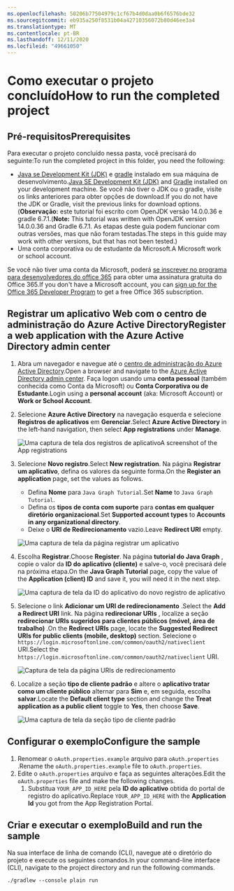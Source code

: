 ```yaml
---
ms.openlocfilehash: 50206b77504979c1cf67b4d0daa0b6f6576bde32
ms.sourcegitcommit: eb935a250f8531b04a42710356072b80d46ee3a4
ms.translationtype: MT
ms.contentlocale: pt-BR
ms.lasthandoff: 12/11/2020
ms.locfileid: "49661050"
---
```

# <a name="how-to-run-the-completed-project"></a><span data-ttu-id="1bc93-101">Como executar o projeto concluído</span><span class="sxs-lookup"><span data-stu-id="1bc93-101">How to run the completed project</span></span>

## <a name="prerequisites"></a><span data-ttu-id="1bc93-102">Pré-requisitos</span><span class="sxs-lookup"><span data-stu-id="1bc93-102">Prerequisites</span></span>

<span data-ttu-id="1bc93-103">Para executar o projeto concluído nessa pasta, você precisará do seguinte:</span><span class="sxs-lookup"><span data-stu-id="1bc93-103">To run the completed project in this folder, you need the following:</span></span>

- <span data-ttu-id="1bc93-104">[Java se Development Kit (JDK)](https://java.com/en/download/faq/develop.xml) e [gradle](https://gradle.org/) instalado em sua máquina de desenvolvimento.</span><span class="sxs-lookup"><span data-stu-id="1bc93-104">[Java SE Development Kit (JDK)](https://java.com/en/download/faq/develop.xml) and [Gradle](https://gradle.org/) installed on your development machine.</span></span> <span data-ttu-id="1bc93-105">Se você não tiver o JDK ou o gradle, visite os links anteriores para obter opções de download.</span><span class="sxs-lookup"><span data-stu-id="1bc93-105">If you do not have the JDK or Gradle, visit the previous links for download options.</span></span> <span data-ttu-id="1bc93-106">(**Observação:** este tutorial foi escrito com OpenJDK versão 14.0.0.36 e gradle 6.7.1.</span><span class="sxs-lookup"><span data-stu-id="1bc93-106">(**Note:** This tutorial was written with OpenJDK version 14.0.0.36 and Gradle 6.7.1.</span></span> <span data-ttu-id="1bc93-107">As etapas deste guia podem funcionar com outras versões, mas que não foram testadas.</span><span class="sxs-lookup"><span data-stu-id="1bc93-107">The steps in this guide may work with other versions, but that has not been tested.)</span></span>
- <span data-ttu-id="1bc93-108">Uma conta corporativa ou de estudante da Microsoft.</span><span class="sxs-lookup"><span data-stu-id="1bc93-108">A Microsoft work or school account.</span></span>

<span data-ttu-id="1bc93-109">Se você não tiver uma conta da Microsoft, poderá [se inscrever no programa para desenvolvedores do office 365](https://developer.microsoft.com/office/dev-program) para obter uma assinatura gratuita do Office 365.</span><span class="sxs-lookup"><span data-stu-id="1bc93-109">If you don't have a Microsoft account, you can [sign up for the Office 365 Developer Program](https://developer.microsoft.com/office/dev-program) to get a free Office 365 subscription.</span></span>

## <a name="register-a-web-application-with-the-azure-active-directory-admin-center"></a><span data-ttu-id="1bc93-110">Registrar um aplicativo Web com o centro de administração do Azure Active Directory</span><span class="sxs-lookup"><span data-stu-id="1bc93-110">Register a web application with the Azure Active Directory admin center</span></span>

1. <span data-ttu-id="1bc93-111">Abra um navegador e navegue até o [centro de administração do Azure Active Directory](https://aad.portal.azure.com).</span><span class="sxs-lookup"><span data-stu-id="1bc93-111">Open a browser and navigate to the [Azure Active Directory admin center](https://aad.portal.azure.com).</span></span> <span data-ttu-id="1bc93-112">Faça logon usando uma **conta pessoal** (também conhecida como Conta da Microsoft) ou **Conta Corporativa ou de Estudante**.</span><span class="sxs-lookup"><span data-stu-id="1bc93-112">Login using a **personal account** (aka: Microsoft Account) or **Work or School Account**.</span></span>

1. <span data-ttu-id="1bc93-113">Selecione **Azure Active Directory** na navegação esquerda e selecione **Registros de aplicativos** em **Gerenciar**.</span><span class="sxs-lookup"><span data-stu-id="1bc93-113">Select **Azure Active Directory** in the left-hand navigation, then select **App registrations** under **Manage**.</span></span>

    ![<span data-ttu-id="1bc93-114">Uma captura de tela dos registros de aplicativo</span><span class="sxs-lookup"><span data-stu-id="1bc93-114">A screenshot of the App registrations</span></span> ](/tutorial/images/aad-portal-app-registrations.png)

1. <span data-ttu-id="1bc93-115">Selecione **Novo registro**.</span><span class="sxs-lookup"><span data-stu-id="1bc93-115">Select **New registration**.</span></span> <span data-ttu-id="1bc93-116">Na página **Registrar um aplicativo**, defina os valores da seguinte forma.</span><span class="sxs-lookup"><span data-stu-id="1bc93-116">On the **Register an application** page, set the values as follows.</span></span>

    - <span data-ttu-id="1bc93-117">Defina **Nome** para `Java Graph Tutorial`.</span><span class="sxs-lookup"><span data-stu-id="1bc93-117">Set **Name** to `Java Graph Tutorial`.</span></span>
    - <span data-ttu-id="1bc93-118">Defina os **tipos de conta com suporte** para **contas em qualquer diretório organizacional**.</span><span class="sxs-lookup"><span data-stu-id="1bc93-118">Set **Supported account types** to **Accounts in any organizational directory**.</span></span>
    - <span data-ttu-id="1bc93-119">Deixe o **URI de Redirecionamento** vazio.</span><span class="sxs-lookup"><span data-stu-id="1bc93-119">Leave **Redirect URI** empty.</span></span>

    ![Uma captura de tela da página registrar um aplicativo](/tutorial/images/aad-register-an-app.png)

1. <span data-ttu-id="1bc93-121">Escolha **Registrar**.</span><span class="sxs-lookup"><span data-stu-id="1bc93-121">Choose **Register**.</span></span> <span data-ttu-id="1bc93-122">Na página **tutorial do Java Graph** , copie o valor da **ID do aplicativo (cliente)** e salve-o, você precisará dele na próxima etapa.</span><span class="sxs-lookup"><span data-stu-id="1bc93-122">On the **Java Graph Tutorial** page, copy the value of the **Application (client) ID** and save it, you will need it in the next step.</span></span>

    ![Uma captura de tela da ID do aplicativo do novo registro de aplicativo](/tutorial/images/aad-application-id.png)

1. <span data-ttu-id="1bc93-124">Selecione o link **Adicionar um URI de redirecionamento** .</span><span class="sxs-lookup"><span data-stu-id="1bc93-124">Select the **Add a Redirect URI** link.</span></span> <span data-ttu-id="1bc93-125">Na página **redirecionar URIs** , localize a seção **redirecionar URIs sugeridos para clientes públicos (móvel, área de trabalho)** .</span><span class="sxs-lookup"><span data-stu-id="1bc93-125">On the **Redirect URIs** page, locate the **Suggested Redirect URIs for public clients (mobile, desktop)** section.</span></span> <span data-ttu-id="1bc93-126">Selecione o `https://login.microsoftonline.com/common/oauth2/nativeclient` URI.</span><span class="sxs-lookup"><span data-stu-id="1bc93-126">Select the `https://login.microsoftonline.com/common/oauth2/nativeclient` URI.</span></span>

    ![Captura de tela da página URIs de redirecionamento](/tutorial/images/aad-redirect-uris.png)

1. <span data-ttu-id="1bc93-128">Localize a seção **tipo de cliente padrão** e altere o **aplicativo tratar como um cliente público** alternar para **Sim** e, em seguida, escolha **salvar**.</span><span class="sxs-lookup"><span data-stu-id="1bc93-128">Locate the **Default client type** section and change the **Treat application as a public client** toggle to **Yes**, then choose **Save**.</span></span>

    ![Uma captura de tela da seção tipo de cliente padrão](/tutorial/images/aad-default-client-type.png)

## <a name="configure-the-sample"></a><span data-ttu-id="1bc93-130">Configurar o exemplo</span><span class="sxs-lookup"><span data-stu-id="1bc93-130">Configure the sample</span></span>

1. <span data-ttu-id="1bc93-131">Renomear o `oAuth.properties.example` arquivo para `oAuth.properties` .</span><span class="sxs-lookup"><span data-stu-id="1bc93-131">Rename the `oAuth.properties.example` file to `oAuth.properties`.</span></span>
1. <span data-ttu-id="1bc93-132">Edite o `oAuth.properties` arquivo e faça as seguintes alterações.</span><span class="sxs-lookup"><span data-stu-id="1bc93-132">Edit the `oAuth.properties` file and make the following changes.</span></span>
    1. <span data-ttu-id="1bc93-133">Substitua `YOUR_APP_ID_HERE` pela **ID do aplicativo** obtida do portal de registro do aplicativo.</span><span class="sxs-lookup"><span data-stu-id="1bc93-133">Replace `YOUR_APP_ID_HERE` with the **Application Id** you got from the App Registration Portal.</span></span>

## <a name="build-and-run-the-sample"></a><span data-ttu-id="1bc93-134">Criar e executar o exemplo</span><span class="sxs-lookup"><span data-stu-id="1bc93-134">Build and run the sample</span></span>

<span data-ttu-id="1bc93-135">Na sua interface de linha de comando (CLI), navegue até o diretório do projeto e execute os seguintes comandos.</span><span class="sxs-lookup"><span data-stu-id="1bc93-135">In your command-line interface (CLI), navigate to the project directory and run the following commands.</span></span>

```Shell
./gradlew --console plain run
```
